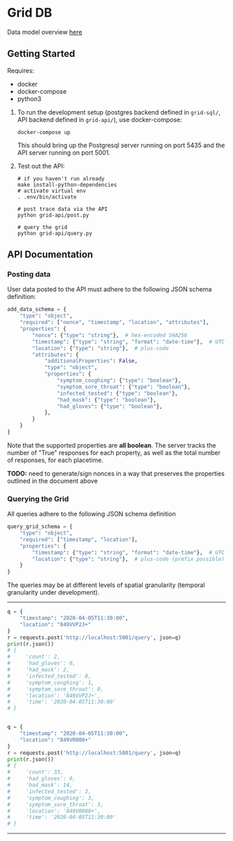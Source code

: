 # Grid DB

Data model overview [here](https://docs.google.com/document/d/1eSpYhxVbxaOs5T3LGTN00xaCVIU8OI9kGkeMLbncieA/edit)

## Getting Started

Requires:
- docker
- docker-compose
- python3

1. To run the development setup (postgres backend defined in `grid-sql/`, API backend defined in `grid-api/`), use docker-compose:

    ```
    docker-compose up
    ```

    This should bring up the Postgresql server running on port 5435 and the API server running on port 5001.

3. Test out the API:
    ```
    # if you haven't run already
    make install-python-dependencies
    # activate virtual env
    . .env/bin/activate

    # post trace data via the API
    python grid-api/post.py

    # query the grid
    python grid-api/query.py
    ```

## API Documentation

### Posting data

User data posted to the API must adhere to the following JSON schema definition:

```python
add_data_schema = {
    "type": "object",
    "required": ["nonce", "timestamp", "location", "attributes"],
    "properties": {
        "nonce": {"type": "string"},  # hex-encoded SHA256
        "timestamp": {"type": "string", "format": "date-time"},  # UTC
        "location": {"type": "string"},  # plus-code
        "attributes": {
            "additionalProperties": False,
            "type": "object",
            "properties": {
                "symptom_coughing": {"type": "boolean"},
                "symptom_sore_throat": {"type": "boolean"},
                "infected_tested": {"type": "boolean"},
                "had_mask": {"type": "boolean"},
                "had_gloves": {"type": "boolean"},
            },
        }
    }
}
```

Note that the supported properties are **all boolean**. The server tracks the
number of "True" responses for each property, as well as the total number of
responses, for each placetime.

**TODO:** need to generate/sign nonces in a way that preserves the properties outlined in the document above

### Querying the Grid

All queries adhere to the following JSON schema definition

```python
query_grid_schema = {
    "type": "object",
    "required": ["timestamp", "location"],
    "properties": {
        "timestamp": {"type": "string", "format": "date-time"},  # UTC
        "location": {"type": "string"},  # plus-code (prefix possible)
    }
}
```

The queries may be at different levels of spatial granularity (temporal granularity under development).

---

```python
q = {
    "timestamp": "2020-04-05T11:30:00",
    "location": "849VVP2J+"
}
r = requests.post('http://localhost:5001/query', json=q)
print(r.json())
# {
#     'count': 2,
#     'had_gloves': 0,
#     'had_mask': 2,
#     'infected_tested': 0,
#     'symptom_coughing': 1,
#     'symptom_sore_throat': 0,
#     'location': '849VVP2J+',
#     'time': '2020-04-05T11:30:00'
# }


q = {
    "timestamp": "2020-04-05T11:30:00",
    "location": "849V0000+"
}
r = requests.post('http://localhost:5001/query', json=q)
print(r.json())
# {
#     'count': 33,
#     'had_gloves': 9,
#     'had_mask': 14,
#     'infected_tested': 3,
#     'symptom_coughing': 3,
#     'symptom_sore_throat': 3,
#     'location': '849V0000+',
#     'time': '2020-04-05T11:30:00'
# }
```

---
